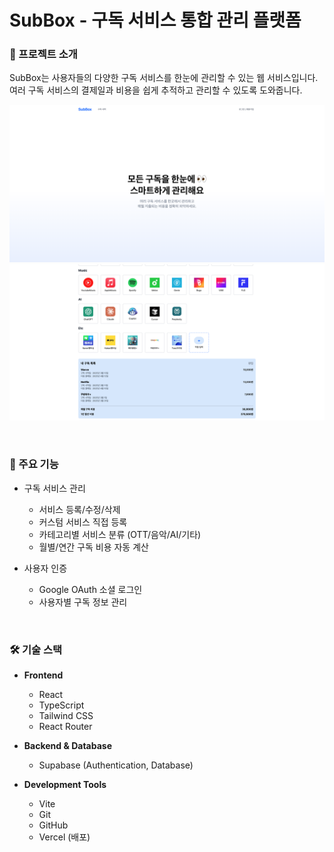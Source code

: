 # SubBox - 구독 서비스 통합 관리 플랫폼

### 📝 프로젝트 소개

SubBox는 사용자들의 다양한 구독 서비스를 한눈에 관리할 수 있는 웹 서비스입니다. 여러 구독 서비스의 결제일과 비용을 쉽게 추적하고 관리할 수 있도록 도와줍니다.

![SubBox](/public/images/docs/preview.png)
![SubBox](/public/images/docs/preview2.png)

<br>

### 🎯 주요 기능

- 구독 서비스 관리

  - 서비스 등록/수정/삭제
  - 커스텀 서비스 직접 등록
  - 카테고리별 서비스 분류 (OTT/음악/AI/기타)
  - 월별/연간 구독 비용 자동 계산

- 사용자 인증
  - Google OAuth 소셜 로그인
  - 사용자별 구독 정보 관리

<br>

### 🛠 기술 스택

- **Frontend**

  - React
  - TypeScript
  - Tailwind CSS
  - React Router

- **Backend & Database**

  - Supabase (Authentication, Database)

- **Development Tools**
  - Vite
  - Git
  - GitHub
  - Vercel (배포)
